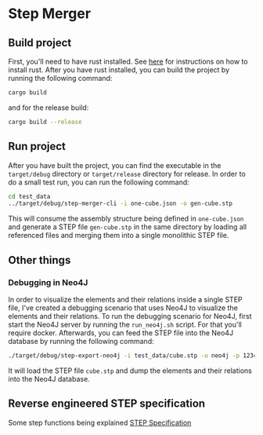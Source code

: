 # Step Merger

## Build project
First, you'll need to have rust installed. See [here](https://www.rust-lang.org/tools/install) for instructions on how to install rust.
After you have rust installed, you can build the project by running the following command:
```bash
cargo build
```
and for the release build:
```bash
cargo build --release
```

## Run project
After you have built the project, you can find the executable in the `target/debug` directory or `target/release` directory for release. In order to do a small test run, you can run the following command:
```bash
cd test_data
../target/debug/step-merger-cli -i one-cube.json -o gen-cube.stp
```
This will consume the assembly structure being defined in `one-cube.json` and generate a STEP file `gen-cube.stp` in the same directory by loading all referenced files and merging them into a single monolithic STEP file.

## Other things

### Debugging in Neo4J
In order to visualize the elements and their relations inside a single STEP file, I've created a debugging scenario that uses Neo4J to visualize the elements and their relations.
To run the debugging scenario for Neo4J, first start the Neo4J server by running the `run_neo4j.sh` script. For that you'll require docker.
Afterwards, you can feed the STEP file into the Neo4J database by running the following command:
```bash
./target/debug/step-export-neo4j -i test_data/cube.stp -u neo4j -p 1234and5
```
It will load the STEP file `cube.stp` and dump the elements and their relations into the Neo4J database.

## Reverse engineered STEP specification
Some step functions being explained [STEP Specification](./doc/step-spec.md)
